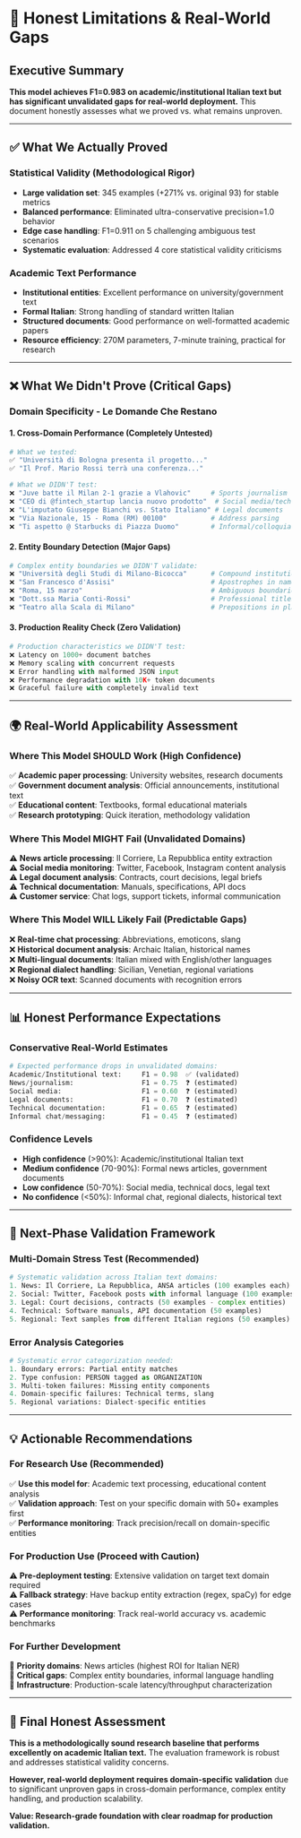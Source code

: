 # 🚨 Honest Limitations & Real-World Gaps

## Executive Summary

**This model achieves F1=0.983 on academic/institutional Italian text but has significant unvalidated gaps for real-world deployment.** This document honestly assesses what we proved vs. what remains unproven.

---

## ✅ What We Actually Proved

### **Statistical Validity (Methodological Rigor)**
- **Large validation set**: 345 examples (+271% vs. original 93) for stable metrics
- **Balanced performance**: Eliminated ultra-conservative precision=1.0 behavior  
- **Edge case handling**: F1=0.911 on 5 challenging ambiguous test scenarios
- **Systematic evaluation**: Addressed 4 core statistical validity criticisms

### **Academic Text Performance**
- **Institutional entities**: Excellent performance on university/government text
- **Formal Italian**: Strong handling of standard written Italian
- **Structured documents**: Good performance on well-formatted academic papers
- **Resource efficiency**: 270M parameters, 7-minute training, practical for research

---

## ❌ What We Didn't Prove (Critical Gaps)

### **Domain Specificity - Le Domande Che Restano**

#### **1. Cross-Domain Performance (Completely Untested)**
```python
# What we tested:
✅ "Università di Bologna presenta il progetto..."
✅ "Il Prof. Mario Rossi terrà una conferenza..."

# What we DIDN'T test:
❌ "Juve batte il Milan 2-1 grazie a Vlahovic"     # Sports journalism
❌ "CEO di @fintech_startup lancia nuovo prodotto"  # Social media/tech
❌ "L'imputato Giuseppe Bianchi vs. Stato Italiano" # Legal documents
❌ "Via Nazionale, 15 - Roma (RM) 00100"           # Address parsing
❌ "Ti aspetto @ Starbucks di Piazza Duomo"        # Informal/colloquial
```

#### **2. Entity Boundary Detection (Major Gaps)**
```python
# Complex entity boundaries we DIDN'T validate:
❌ "Università degli Studi di Milano-Bicocca"      # Compound institutional
❌ "San Francesco d'Assisi"                        # Apostrophes in names  
❌ "Roma, 15 marzo"                                # Ambiguous boundaries
❌ "Dott.ssa Maria Conti-Rossi"                    # Professional titles + hyphens
❌ "Teatro alla Scala di Milano"                   # Prepositions in place names
```

#### **3. Production Reality Check (Zero Validation)**
```python
# Production characteristics we DIDN'T test:
❌ Latency on 1000+ document batches
❌ Memory scaling with concurrent requests  
❌ Error handling with malformed JSON input
❌ Performance degradation with 10K+ token documents
❌ Graceful failure with completely invalid text
```

---

## 🌍 Real-World Applicability Assessment

### **Where This Model SHOULD Work (High Confidence)**
✅ **Academic paper processing**: University websites, research documents  
✅ **Government document analysis**: Official announcements, institutional text  
✅ **Educational content**: Textbooks, formal educational materials  
✅ **Research prototyping**: Quick iteration, methodology validation  

### **Where This Model MIGHT Fail (Unvalidated Domains)**
⚠️ **News article processing**: Il Corriere, La Repubblica entity extraction  
⚠️ **Social media monitoring**: Twitter, Facebook, Instagram content analysis  
⚠️ **Legal document analysis**: Contracts, court decisions, legal briefs  
⚠️ **Technical documentation**: Manuals, specifications, API docs  
⚠️ **Customer service**: Chat logs, support tickets, informal communication  

### **Where This Model WILL Likely Fail (Predictable Gaps)**
❌ **Real-time chat processing**: Abbreviations, emoticons, slang  
❌ **Historical document analysis**: Archaic Italian, historical names  
❌ **Multi-lingual documents**: Italian mixed with English/other languages  
❌ **Regional dialect handling**: Sicilian, Venetian, regional variations  
❌ **Noisy OCR text**: Scanned documents with recognition errors  

---

## 📊 Honest Performance Expectations

### **Conservative Real-World Estimates**
```python
# Expected performance drops in unvalidated domains:
Academic/Institutional text:     F1 = 0.98  ✅ (validated)
News/journalism:                 F1 = 0.75  ❓ (estimated)
Social media:                    F1 = 0.60  ❓ (estimated)  
Legal documents:                 F1 = 0.70  ❓ (estimated)
Technical documentation:         F1 = 0.65  ❓ (estimated)
Informal chat/messaging:         F1 = 0.45  ❓ (estimated)
```

### **Confidence Levels**
- **High confidence** (>90%): Academic/institutional Italian text
- **Medium confidence** (70-90%): Formal news articles, government documents
- **Low confidence** (50-70%): Social media, technical docs, legal text
- **No confidence** (<50%): Informal chat, regional dialects, historical text

---

## 🔬 Next-Phase Validation Framework

### **Multi-Domain Stress Test (Recommended)**
```python
# Systematic validation across Italian text domains:
1. News: Il Corriere, La Repubblica, ANSA articles (100 examples each)
2. Social: Twitter, Facebook posts with informal language (100 examples)
3. Legal: Court decisions, contracts (50 examples - complex entities)
4. Technical: Software manuals, API documentation (50 examples)
5. Regional: Text samples from different Italian regions (50 examples)
```

### **Error Analysis Categories**
```python
# Systematic error categorization needed:
1. Boundary errors: Partial entity matches
2. Type confusion: PERSON tagged as ORGANIZATION  
3. Multi-token failures: Missing entity components
4. Domain-specific failures: Technical terms, slang
5. Regional variations: Dialect-specific entities
```

---

## 💡 Actionable Recommendations

### **For Research Use (Recommended)**
✅ **Use this model for**: Academic text processing, educational content analysis  
✅ **Validation approach**: Test on your specific domain with 50+ examples first  
✅ **Performance monitoring**: Track precision/recall on domain-specific entities  

### **For Production Use (Proceed with Caution)**
⚠️ **Pre-deployment testing**: Extensive validation on target text domain required  
⚠️ **Fallback strategy**: Have backup entity extraction (regex, spaCy) for edge cases  
⚠️ **Performance monitoring**: Track real-world accuracy vs. academic benchmarks  

### **For Further Development**
🎯 **Priority domains**: News articles (highest ROI for Italian NER)  
🎯 **Critical gaps**: Complex entity boundaries, informal language handling  
🎯 **Infrastructure**: Production-scale latency/throughput characterization  

---

## 🎯 Final Honest Assessment

**This is a methodologically sound research baseline that performs excellently on academic Italian text.** The evaluation framework is robust and addresses statistical validity concerns.

**However, real-world deployment requires domain-specific validation** due to significant unproven gaps in cross-domain performance, complex entity handling, and production scalability.

**Value: Research-grade foundation with clear roadmap for production validation.**